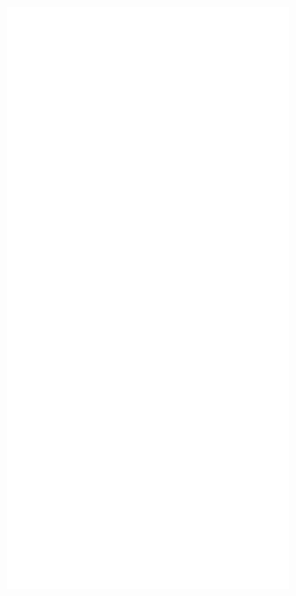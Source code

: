 <!--
**589290/589290** is a ✨ _special_ ✨ repository because its `README.md` (this file) appears on your GitHub profile.
-->

<p align="center">
  <a href="https://github.com/rushyrush/">
    <img src="https://raw.githubusercontent.com/589290/589290/main/github-metrics.svg" />
  </a>
</p>     
